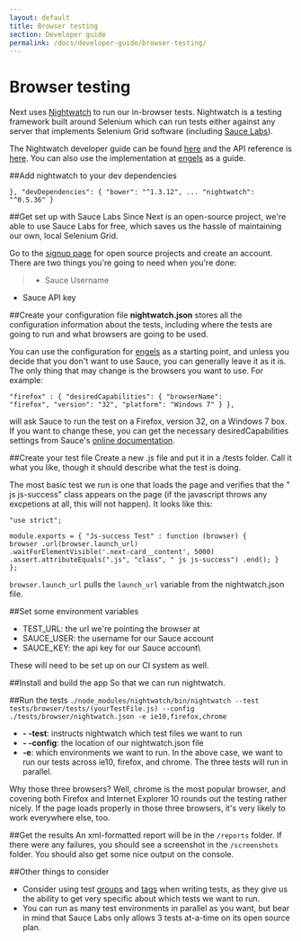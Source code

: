 ```yaml
---
layout: default
title: Browser testing
section: Developer guide
permalink: /docs/developer-guide/browser-testing/
---
```


# Browser testing
Next uses [Nightwatch](http://nightwatchjs.org/) to run our in-browser tests.  Nightwatch is a testing framework built around Selenium which can run tests either against any server that implements Selenium Grid software (including [Sauce Labs](https://saucelabs.com)).

The Nightwatch developer guide can be found [here](http://nightwatchjs.org/guide#guidehttp://nightwatchjs.org/guide#guide) and the API reference is [here](http://nightwatchjs.org/api#assertions).  You can also use the implementation at [engels](https://github.com/Financial-Times/next-engels/tree/master/tests) as a guide.   

##Add nightwatch to your dev dependencies

<code>},
  "devDependencies": {
    "bower": "^1.3.12",
	...
    "nightwatch": "^0.5.36"
}</code>

##Get set up with Sauce Labs
Since Next is an open-source project, we're able to use Sauce Labs for free, which saves us the hassle of maintaining our own, local Selenium Grid.

Go to the [signup page](https://saucelabs.com/opensauce) for open source projects and create an account.  There are two things you're going to need when you're done:
> - Sauce Username
- Sauce API key


##Create your configuration file
**nightwatch.json** stores all the configuration information about the tests, including where the tests are going to run and what browsers are going to be used.

You can use the configuration for [engels](https://github.com/Financial-Times/next-engels/blob/master/tests/browser/nightwatch.json) as a starting point, and unless you decide that you don't want to use Sauce, you can generally leave it as it is.  The only thing that may change is the browsers you want to use.  For example:

<code>"firefox" : {
	"desiredCapabilities": {
	"browserName": "firefox",
	"version": "32",
	"platform": "Windows 7"
	}
},</code>

will ask Sauce to run the test on a Firefox, version 32, on a Windows 7 box.  If you want to change these, you can get the necessary desiredCapabilities settings from Sauce's [online documentation](https://saucelabs.com/platforms).

##Create your test file
Create a new .js file and put it in a /tests folder.  Call it what you like, though it should describe what the test is doing.

The most basic test we run is one that loads the page and verifies that the " js js-success" class appears on the page (if the javascript throws any excpetions at all, this will not happen).  It looks like this:

<code>"use strict";</code>

<code>module.exports = {
"Js-success Test" : function (browser) {
	browser
		.url(browser.launch_url)
		.waitForElementVisible('.next-card__content', 5000)
		.assert.attributeEquals(".js", "class", " js js-success")
		.end();
	}
};</code>

`browser.launch_url` pulls the `launch_url` variable from the nightwatch.json file.

##Set some environment variables
* TEST_URL: the url we're pointing the browser at
* SAUCE_USER: the username for our Sauce account
* SAUCE_KEY: the api key for our Sauce account\

These will need to be set up on our CI system as well.

##Install and build the app
So that we can run nightwatch. 

##Run the tests
<code>./node_modules/nightwatch/bin/nightwatch --test tests/browser/tests/(yourTestFile.js) --config ./tests/browser/nightwatch.json -e ie10,firefox,chrome</code>

* **- -test**: instructs nightwatch which test files we want to run
* **- -config**: the location of our nightwatch.json file
* **-e**: which environments we want to run.  In the above case, we want to run our tests across ie10, firefox, and chrome.  The three tests will run in parallel.

Why those three browsers?  Well, chrome is the most popular browser, and covering both Firefox and Internet Explorer 10 rounds out the testing rather nicely.  If the page loads properly in those three browsers, it's very likely to work everywhere else, too.

##Get the results
An xml-formatted report will be in the `/reports` folder.  If there were any failures, you should see a screenshot in the `/screenshots` folder.  You should also get some nice output on the console.

##Other things to consider

 - Consider using test [groups](http://nightwatchjs.org/guide#test-groups) and [tags](http://nightwatchjs.org/guide#test-tags) when writing tests, as they give us the ability to get very specific about which tests we want to run.
 - You can run as many test environments in parallel as you want, but bear in mind that Sauce Labs only allows 3 tests at-a-time on its open source plan.

